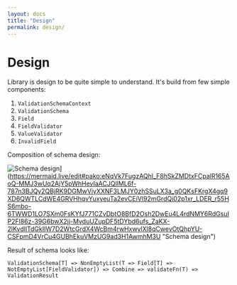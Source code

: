 ```yaml
---
layout: docs
title: "Design"
permalink: design/
---
```

# Design

Library is design to be quite simple to understand. It's build from few simple components:
1. `ValidationSchemaContext`
2. `ValidationSchema`
3. `Field`
4. `FieldValidator`
5. `ValueValidator`
6. `InvalidField`

Composition of schema design:

![Schema design](https://mermaid.ink/img/pako:eNqVk7FugzAQhl_F8hSkZMDtxFCpalR165AoQ-MMJ3wUq2AjY5pWhHevIaACJQllML6f-787n3BJQy2QBjRK9DGMwViyXXNF3LMJY0zhSSuLX3a_g0QKsFKrgX4gq9XD6QWTLCdWE4GRVHhqvYuxyeuTa2evCEiVl92mGrdQi02p1xr_LDER_r55HS6mbo-6TWWD1LO7SXm0FsKYfJ771CZvDbtO8BfD2Osh2DwEu4L4rdNMY6RdGsuIP2Fl86z-39G6bwX2jj-MvduUZupDF5tDYbd6ufs_ZaKX-2lKvdIlTdGkIIW7D2WtcGrdX4WcBm4rwHxwylXl8qCwevOtQhpYU-CSFpmD4VrCu4GUBhEkuVMzUG9ad3H1AwmhM3U?type=png)](https://mermaid.live/edit#pako:eNqVk7FugzAQhl_F8hSkZMDtxFCpalR165AoQ-MMJ3wUq2AjY5pWhHevIaACJQllML6f-787n3BJQy2QBjRK9DGMwViyXXNF3LMJY0zhSSuLX3a_g0QKsFKrgX4gq9XD6QWTLCdWE4GRVHhqvYuxyeuTa2evCEiVl92mGrdQi02p1xr_LDER_r55HS6mbo-6TWWD1LO7SXm0FsKYfJ771CZvDbtO8BfD2Osh2DwEu4L4rdNMY6RdGsuIP2Fl86z-39G6bwX2jj-MvduUZupDF5tDYbd6ufs_ZaKX-2lKvdIlTdGkIIW7D2WtcGrdX4WcBm4rwHxwylXl8qCwevOtQhpYU-CSFpmD4VrCu4GUBhEkuVMzUG9ad3H1AwmhM3U "Schema design")


Result of schema looks like:
```
ValidationSchema[T] => NonEmptyList(T => Field[T] => NotEmptyList[FieldValidator]) => Combine => validateFn(T) => ValidationResult
```

